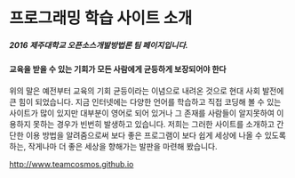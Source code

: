 # 프로그래밍 학습 사이트 소개

##### 2016 제주대학교 오픈소스개발방법론 팀 페이지입니다.

#### 교육을 받을 수 있는 기회가 모든 사람에게 균등하게 보장되어야 한다
위의 말은 예전부터 교육의 기회 균등이라는 이념으로 내려온 것으로 현대 사회 발전에 큰 힘이 되었습니다.
지금 인터넷에는 다양한 언어를 학습하고 직접 코딩해 볼 수 있는 사이트가 많이 있지만 대부분이 영어로 되어 있거나 그 존재를 사람들이 알지못하여 이용하지 못하는 경우가 빈번히 발생하고 있습니다.
저희는 그러한 사이트를 소개하고 간단한 이용 방법을 알려줌으로써 보다 좋은 프로그램이 보다 쉽게 세상에 나올 수 있도록 하는, 작게나마 더 좋은 세상을 향해가는 발판을 마련해 봤습니다.

http://www.teamcosmos.github.io
